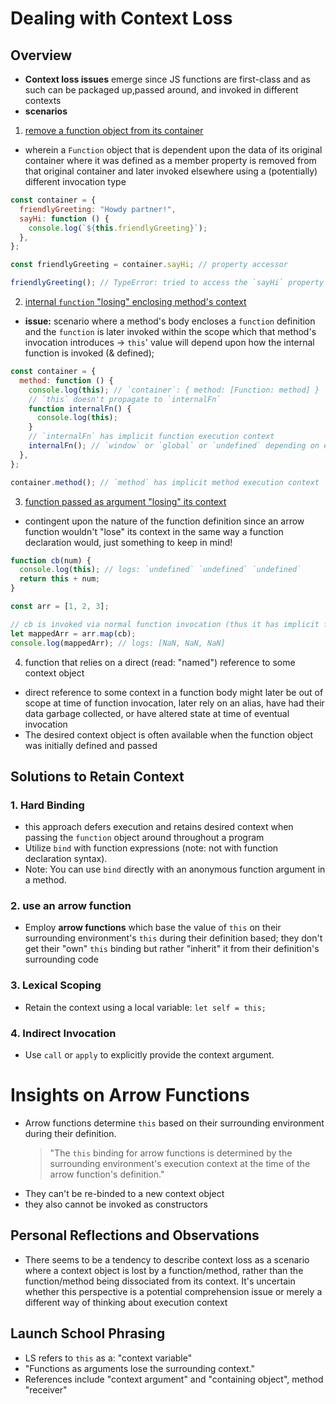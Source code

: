 # Dealing with Context Loss

## Overview

- **Context loss issues** emerge since JS functions are first-class and as such can be packaged up,passed around, and invoked in different contexts
- **scenarios**

1. [remove a function object from its container](/code_snippets/remove_function_object_from_container.js)

- wherein a `Function` object that is dependent upon the data of its original container where it was defined as a member property is removed from that original container and later invoked elsewhere using a (potentially) different invocation type

```jsx
const container = {
  friendlyGreeting: "Howdy partner!",
  sayHi: function () {
    console.log(`${this.friendlyGreeting}`);
  },
};

const friendlyGreeting = container.sayHi; // property accessor

friendlyGreeting(); // TypeError: tried to access the `sayHi` property of undefined
```

2. [internal `function` "losing" enclosing method's context](/code_snippets/internal_fn_loses_method_ctx.js)

- **issue:** scenario where a method's body encloses a `function` definition and the `function` is later invoked within the scope which that method's invocation introduces -> `this`' value will depend upon how the internal function is invoked (& defined);

```jsx
const container = {
  method: function () {
    console.log(this); // `container`: { method: [Function: method] }
    // `this` doesn't propagate to `internalFn`
    function internalFn() {
      console.log(this);
    }
    // `internalFn` has implicit function execution context
    internalFn(); // `window` or `global` or `undefined` depending on env & if strict mode
  },
};

container.method(); // `method` has implicit method execution context
```

3. [function passed as argument "losing" its context](/code_snippets/fn_passed_as_arg_context_loss.js)

- contingent upon the nature of the function definition since an arrow function wouldn't "lose" its context in the same way a function declaration would, just something to keep in mind!

```jsx
function cb(num) {
  console.log(this); // logs: `undefined` `undefined` `undefined`
  return this + num;
}

const arr = [1, 2, 3];

// cb is invoked via normal function invocation (thus it has implicit function execution context)
let mappedArr = arr.map(cb);
console.log(mappedArr); // logs: [NaN, NaN, NaN]
```

4. function that relies on a direct (read: "named") reference to some context object

- direct reference to some context in a function body might later be out of scope at time of function invocation, later rely on an alias, have had their data garbage collected, or have altered state at time of eventual invocation
- The desired context object is often available when the function object was initially defined and passed

## Solutions to Retain Context

### 1. **Hard Binding**

- this approach defers execution and retains desired context when passing the `function` object around throughout a program
- Utilize `bind` with function expressions (note: not with function declaration syntax).
- Note: You can use `bind` directly with an anonymous function argument in a method.

### 2. **use an arrow function**

- Employ **arrow functions** which base the value of `this` on their surrounding environment's `this` during their definition based; they don't get their "own" `this` binding but rather "inherit" it from their definition's surrounding code

### 3. **Lexical Scoping**

- Retain the context using a local variable: `let self = this;`

### 4. **Indirect Invocation**

- Use `call` or `apply` to explicitly provide the context argument.

# **Insights on Arrow Functions**

- Arrow functions determine `this` based on their surrounding environment during their definition.
  > "The `this` binding for arrow functions is determined by the surrounding environment's execution context at the time of the arrow function's definition."
- They can't be re-binded to a new context object
- they also cannot be invoked as constructors

## Personal Reflections and Observations

- There seems to be a tendency to describe context loss as a scenario where a context object is lost by a function/method, rather than the function/method being dissociated from its context. It's uncertain whether this perspective is a potential comprehension issue or merely a different way of thinking about execution context

## Launch School Phrasing

- LS refers to `this` as a: "context variable"
- "Functions as arguments lose the surrounding context."
- References include "context argument" and "containing object", method "receiver"
